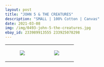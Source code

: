 ```yaml
---
layout: post
title: "JOHN 5 & THE CREATURES"
description: "SMALL | 100% Cotton | Canvas"
date: 2021-03-08
img: /img/0493-john-5-the-creatures.jpg
ebay_id: 233989913555 233925078298
---
```




<table style="width:100%;"><tr><td style="vertical-align:top;">
      <figure class="tmblr-full" data-orig-height="2048" data-orig-width="1365" data-orig-src="https://concertshirts.netlify.app/shirts/0493/0493-01.jpg"><img src="https://64.media.tumblr.com/62d3045a5281eeeea1bb910168df772c/f76a96709ca4fcad-59/s540x810/43f91c5e16cb07052e2ada8566ed00ce336e1bb5.jpg" data-orig-height="2048" data-orig-width="1365" data-orig-src="https://concertshirts.netlify.app/shirts/0493/0493-01.jpg"/></figure></td>
    <td style="vertical-align:top;">
      <figure class="tmblr-full" data-orig-height="2048" data-orig-width="1365" data-orig-src="https://concertshirts.netlify.app/shirts/0493/0493-02.jpg"><img src="https://64.media.tumblr.com/e0b2040f44297cf4dc10bbbf44a4a57d/f76a96709ca4fcad-9f/s540x810/b00bb2f824fa2d0adbb37f2e4b9902e8facf5ed9.jpg" data-orig-height="2048" data-orig-width="1365" data-orig-src="https://concertshirts.netlify.app/shirts/0493/0493-02.jpg"/></figure></td>
  </tr></table>
